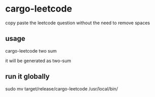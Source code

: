 # cargo-leetcode

copy paste the leetcode question without the need to remove spaces

## usage

cargo-leetcode two sum

it will be generated as two-sum

## run it globally
sudo mv target/release/cargo-leetcode /usr/local/bin/
